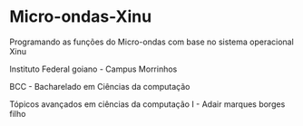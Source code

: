 # Micro-ondas-Xinu
Programando as funções do Micro-ondas com base no sistema operacional Xinu

Instituto Federal goiano - Campus Morrinhos

BCC - Bacharelado em Ciências da computação

Tópicos avançados em ciências da computação I - Adair marques borges filho 
